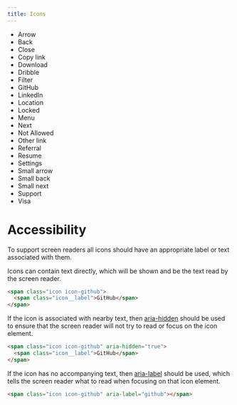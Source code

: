 ```yaml
---
title: Icons
---
```


<ul>
  <li><span class="icon icon-arrow"><span class="icon__label">Arrow</span></span></li>
  <li><span class="icon icon-back"><span class="icon__label">Back</span></span></li>
  <li><span class="icon icon-close"><span class="icon__label">Close</span></span></li>
  <li><span class="icon icon-copy-link"><span class="icon__label">Copy link</span></span></li>
  <li><span class="icon icon-download"><span class="icon__label">Download</span></span></li>
  <li><span class="icon icon-dribble"><span class="icon__label">Dribble</span></span></li>
  <li><span class="icon icon-filter"><span class="icon__label">Filter</span></span></li>
  <li><span class="icon icon-github"><span class="icon__label">GitHub</span></span></li>
  <li><span class="icon icon-linkedin"><span class="icon__label">LinkedIn</span></span></li>
  <li><span class="icon icon-location"><span class="icon__label">Location</span></span></li>
  <li><span class="icon icon-locked"><span class="icon__label">Locked</span></span></li>
  <li><span class="icon icon-menu"><span class="icon__label">Menu</span></span></li>
  <li><span class="icon icon-next"><span class="icon__label">Next</span></span></li>
  <li><span class="icon icon-not-allowed"><span class="icon__label">Not Allowed</span></span></li>
  <li><span class="icon icon-other-link"><span class="icon__label">Other link</span></span></li>
  <li><span class="icon icon-referral"><span class="icon__label">Referral</span></span></li>
  <li><span class="icon icon-resume"><span class="icon__label">Resume</span></span></li>
  <li><span class="icon icon-settings"><span class="icon__label">Settings</span></span></li>
  <li><span class="icon icon-arrow icon--small"><span class="icon__label">Small arrow</span></span></li>
  <li><span class="icon icon--small icon-back"><span class="icon__label">Small back</span></span></li>
  <li><span class="icon icon--small icon-next"><span class="icon__label">Small next</span></span></li>
  <li><span class="icon icon-support"><span class="icon__label">Support</span></span></li>
  <li><span class="icon icon-visa"><span class="icon__label">Visa</span></span></li>
</ul>

# Accessibility
To support screen readers all icons should have an appropriate label or text associated with them.

Icons can contain text directly, which will be shown and be the text read by the screen reader.

```html
<span class="icon icon-github">
  <span class="icon__label">GitHub</span>
</span>
```

If the icon is associated with nearby text, then <a href="https://www.w3.org/TR/wai-aria/states_and_properties#aria-hidden" target="_blank">aria-hidden</a> should be used to ensure that the screen reader will not try to read or focus on the icon element.

```html
<span class="icon icon-github" aria-hidden="true">
  <span class="icon__label">GitHub</span>
</span>
```

If the icon has no accompanying text, then <a href="https://www.w3.org/TR/wai-aria/states_and_properties#aria-label" target="_blank">aria-label</a> should be used, which tells the screen reader what to read when focusing on that icon element.

```html
<span class="icon icon-github" aria-label="github"></span>
```
